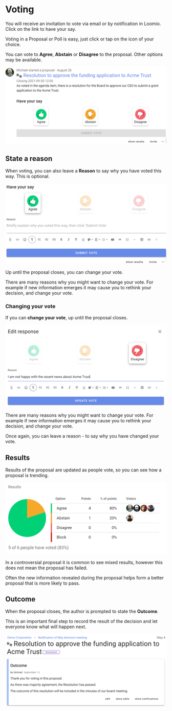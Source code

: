 # Voting

You will receive an invitation to vote via email or by notification in Loomio. Click on the link to have your say.

Voting in a Proposal or Poll is easy, just click or tap on the icon of your choice.

You can vote to **Agree**, **Abstain** or **Disagree** to the proposal. Other options may be available.

![](proposal-vote.png#width-80#border-solid)

## State a reason

When voting, you can also leave a **Reason** to say why you have voted this way. This is optional.

![](reason.png#width-80#border-solid)

Up until the proposal closes, you can change your vote.  

There are many reasons why you might want to change your vote. For example if new information emerges it may cause you to rethink your decision, and change your vote.

### Changing your vote

If you can **change your vote**, up until the proposal closes.

![](update-vote.png#width-80#border-solid)

There are many reasons why you might want to change your vote. For example if new information emerges it may cause you to rethink your decision, and change your vote.

Once again, you can leave a reason - to say why you have changed your vote.

## Results

Results of the proposal are updated as people vote, so you can see how a proposal is trending.

![](results.png#width-80#border-solid)

In a controversial proposal it is common to see mixed results, however this does not mean the proposal has failed.  

Often the new information revealed during the proposal helps form a better proposal that is more likely to pass.

## Outcome

When the proposal closes, the author is prompted to state the **Outcome**.

This is an important final step to record the result of the decision and let everyone know what will happen next.

![](outcome.png#width-80#border-solid)
